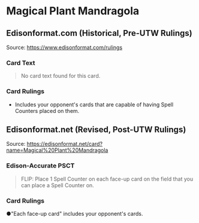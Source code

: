 # Magical Plant Mandragola

## Edisonformat.com (Historical, Pre-UTW Rulings)

Source: https://www.edisonformat.com/rulings

### Card Text

> No card text found for this card.

### Card Rulings

*   Includes your opponent's cards that are capable of having Spell Counters placed on them.

## Edisonformat.net (Revised, Post-UTW Rulings)

Source: https://edisonformat.net/card?name=Magical%20Plant%20Mandragola

### Edison-Accurate PSCT

> FLIP: Place 1 Spell Counter on each face-up card on the field that you can place a Spell Counter on.

### Card Rulings

●"Each face-up card" includes your opponent's cards.
            
